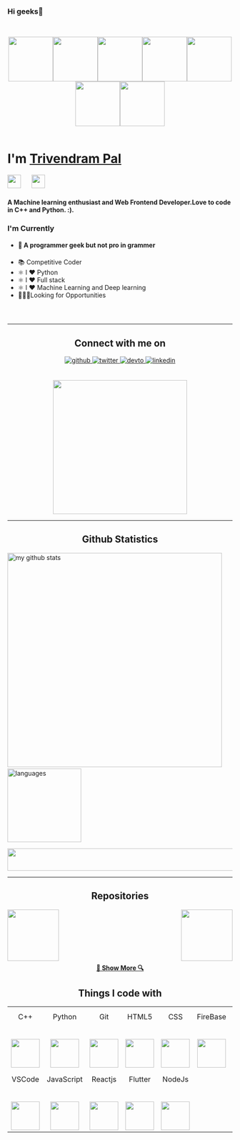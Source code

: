 ### Hi geeks👋

<br>
<p align="center">
  <img src="https://media3.giphy.com/media/ln7z2eWriiQAllfVcn/200w.webp" width="100"><img src="https://i.giphy.com/media/LMt9638dO8dftAjtco/200.webp" width="100"><img src="https://i.giphy.com/media/eNAsjO55tPbgaor7ma/200w.webp" width="100"><img src="https://media.giphy.com/media/kdFc8fubgS31b8DsVu/giphy.gif" width="100"><img src="https://i.giphy.com/media/KzJkzjggfGN5Py6nkT/200.webp" width="100"><img src="https://i.giphy.com/media/IdyAQJVN2kVPNUrojM/200.webp" width="100"><img src="https://media.giphy.com/media/kH1DBkPNyZPOk0BxrM/giphy.gif" width="100">
  <br><br>
  
</p>
<h1>I'm <a  href="https://tri10256.github.io">Trivendram Pal</a></h1>
<p align="left">
<a href="https://twitter.com/dubey_yasharth" target="_blank"><img height="30" src="https://image.flaticon.com/icons/svg/2111/2111703.svg?raw=true"></a>&nbsp;&nbsp;&nbsp;&nbsp;&nbsp;
<a href="https://www.linkedin.com/in/yasharth-dubey-0434b6155/" target="_blank"><img height="30" src="https://image.flaticon.com/icons/svg/2111/2111465.svg?raw=true"></a>&nbsp;&nbsp;&nbsp;&nbsp;&nbsp;

<h4/>A Machine learning enthusiast and Web Frontend Developer.Love to code in C++ and Python.  :).<h4/>

### I'm Currently


- <h4>📱 A programmer geek but not pro in grammer<h4/>
- 📚 Competitive Coder
- ⚛️ I ❤️ Python
- ⚛️ I ❤️ Full stack
- ⚛️ I ❤️ Machine Learning and Deep learning
- 👷🏽‍♂️Looking for Opportunities
<h4> ‍ <h4/>
  
<h4/>


<h4/>







  
  
  
<hr>
<h2 align="center">Connect with me on</h2>
<div align="center" >
  
<a href="https://github.com/tri10256" target="_blank">
<img src=https://img.shields.io/badge/github-%2324292e.svg?&style=for-the-badge&logo=github&logoColor=white alt=github style="margin-bottom: 5px;" />
</a>
<a href="https://twitter.com/pal_trivendram" target="_blank">
<img src=https://img.shields.io/badge/twitter-%2300acee.svg?&style=for-the-badge&logo=twitter&logoColor=white alt=twitter style="margin-bottom: 5px;" />
</a>
<a href="https://dev.to/yasharth291" target="_blank">
<img src=https://img.shields.io/badge/dev.to-%2308090A.svg?&style=for-the-badge&logo=dev.to&logoColor=white alt=devto style="margin-bottom: 5px;" />
</a>
<a href="https://www.linkedin.com/in/trivendram-pal-71b694170/" target="_blank">
<img src=https://img.shields.io/badge/linkedin-%231E77B5.svg?&style=for-the-badge&logo=linkedin&logoColor=white alt=linkedin style="margin-bottom: 5px;" />
</a>
</div> 
  <br/>
  <p align="center">
 <img src="https://intro.rustbridge.com/img/ferris.gif" width="300">
</p>
<hr>
<h2 align="center">Github Statistics</h2>
<p align="left">
<img src="https://github-readme-stats.vercel.app/api?username=tri10256&show_icons=true&line_height=21&theme=gotham" alt="my github stats" width="480"/>&nbsp;<img src="https://github-readme-stats.vercel.app/api/top-langs/?username=tri10256&layout=compact&theme=gotham" alt="languages" height="165">
</p>
<p align="center">
 <img width="600" height="50" src="https://thumbs.gfycat.com/SlightWeepyElephantseal-size_restricted.gif" width="300">
</p>
<hr>

<h2 align="center">Repositories</h2>

<p width="100%" align="center">
  <a align="left" href="https://github.com/tri10256/WEBPAGE" title="WEBPAGE"><img align="left" height="115" src="https://github-readme-stats.vercel.app/api/pin/?  username=tri10256&repo=WEBPAGE&theme=gotham"></a><a align="right" href="https://github.com/tri10256/Competitive-Algos-and-Data-Structures" title="Competitive-Algos-and-Datastructures"><img align="right" height="115" src="https://github-readme-stats.vercel.app/api/pin/?username=yasharth291&repo=WEBPAGE&theme=gotham"></a>
</p>
<br><br><br><br><br><br>
<h4 align="center"><a href=https://github.com/tri10256?tab=repositories" title="Show Repositories">🔎 Show More 🔍</a></h4>


<h2 align="center">Things I code with</h2>
<table>
  <tbody>
    <tr>
      <td width="25%" align="center">
        <span>C++</span><br><br><br>
        <img height="64px" src="https://upload.wikimedia.org/wikipedia/commons/thumb/1/18/ISO_C%2B%2B_Logo.svg/800px-ISO_C%2B%2B_Logo.svg.png">
      </td>
      <td width="25%" align="center">
        <span>Python</span><br><br><br>
        <img height="64px" src="https://media.giphy.com/media/LMt9638dO8dftAjtco/giphy.gif">
      </td>
      <td width="25%" align="center">
        <span>Git</span><br><br><br>
        <img height="64px" src="https://media.giphy.com/media/kH1DBkPNyZPOk0BxrM/giphy.gif">
      </td>
      <td width="25%" align="center">
        <span>HTML5</span><br><br><br>
        <img height="64px" src="https://www.flaticon.com/svg/static/icons/svg/1216/1216733.svg">
      </td>
      <td width="25%" align="center">
        <span>CSS</span><br><br><br>
        <img height="64px" src="https://cdn.worldvectorlogo.com/logos/css3.svg">
      </td>
       <td width="25%" align="center">
        <span>FireBase</span><br><br><br>
        <img height="64px" src="https://img.icons8.com/color/452/firebase.png">
      </td>
       <td width="25%" align="center">
        <span>MongoDb Atlas</span><br><br><br>
        <img height="64px" src="https://cdn.iconscout.com/icon/free/png-512/mongodb-5-1175140.png">
      </td>
    </tr>
    <tr>
      <td width="25%" align="center">
        <span>VSCode</span><br><br><br>
        <img height="64px" src="https://media.giphy.com/media/IdyAQJVN2kVPNUrojM/giphy.gif">
      </td>
      <td width="25%" align="center">
        <span>JavaScript</span><br><br><br>
        <img height="64px" src="https://cdn.worldvectorlogo.com/logos/javascript.svg">
      </td>
      <td width="25%" align="center">
        <span>Reactjs</span><br><br><br>
        <img height="64px" src="https://media.giphy.com/media/eNAsjO55tPbgaor7ma/source.gif">
      </td>
       <td width="25%" align="center">
        <span>Flutter</span><br><br><br>
        <img height="64px" src="https://cdn.iconscout.com/icon/free/png-512/flutter-2038877-1720090.png">
      </td>
      <td width="25%" align="center">
        <span>NodeJs</span><br><br><br>
        <img height="64px" src="https://img.icons8.com/color/452/nodejs.png"> 
      </td>
      
  </tbody>
</table>



